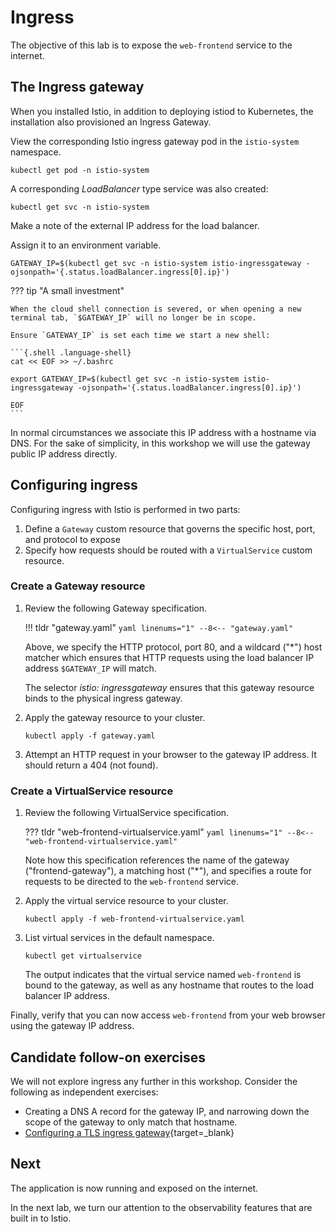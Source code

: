 # Ingress

The objective of this lab is to expose the `web-frontend` service to the internet.

## The Ingress gateway

When you installed Istio, in addition to deploying istiod to Kubernetes, the installation also provisioned an Ingress Gateway.

View the corresponding Istio ingress gateway pod in the `istio-system` namespace.

```{.shell .language-shell}
kubectl get pod -n istio-system
```

A corresponding _LoadBalancer_ type service was also created:

```{.shell .language-shell}
kubectl get svc -n istio-system
```

Make a note of the external IP address for the load balancer.

Assign it to an environment variable.

```{.shell .language-shell}
GATEWAY_IP=$(kubectl get svc -n istio-system istio-ingressgateway -ojsonpath='{.status.loadBalancer.ingress[0].ip}')
```

??? tip "A small investment"

    When the cloud shell connection is severed, or when opening a new terminal tab, `$GATEWAY_IP` will no longer be in scope.

    Ensure `GATEWAY_IP` is set each time we start a new shell:

    ```{.shell .language-shell}
    cat << EOF >> ~/.bashrc

    export GATEWAY_IP=$(kubectl get svc -n istio-system istio-ingressgateway -ojsonpath='{.status.loadBalancer.ingress[0].ip}')

    EOF
    ```

In normal circumstances we associate this IP address with a hostname via DNS.
For the sake of simplicity, in this workshop we will use the gateway public IP address directly.

## Configuring ingress

Configuring ingress with Istio is performed in two parts:

1. Define a `Gateway` custom resource that governs the specific host, port, and protocol to expose
1. Specify how requests should be routed with a `VirtualService` custom resource.

### Create a Gateway resource

1. Review the following Gateway specification.

    !!! tldr "gateway.yaml"
        ```yaml linenums="1"
        --8<-- "gateway.yaml"
        ```

    Above, we specify the HTTP protocol, port 80, and a wildcard ("*") host matcher which ensures that HTTP requests using the load balancer IP address `$GATEWAY_IP` will match.

    The selector _istio: ingressgateway_ ensures that this gateway resource binds to the physical ingress gateway.

1. Apply the gateway resource to your cluster.

    ```{.shell .language-shell}
    kubectl apply -f gateway.yaml
    ```

1. Attempt an HTTP request in your browser to the gateway IP address.  It should return a 404 (not found).

### Create a VirtualService resource

1. Review the following VirtualService specification.

    ??? tldr "web-frontend-virtualservice.yaml"
        ```yaml linenums="1"
        --8<-- "web-frontend-virtualservice.yaml"
        ```

    Note how this specification references the name of the gateway ("frontend-gateway"), a matching host ("*"), and specifies a route for requests to be directed to the `web-frontend` service.

1. Apply the virtual service resource to your cluster.

    ```{.shell .language-shell}
    kubectl apply -f web-frontend-virtualservice.yaml
    ```

1. List virtual services in the default namespace.

    ```{.shell .language-shell}
    kubectl get virtualservice
    ```

    The output indicates that the virtual service named `web-frontend` is bound to the gateway, as well as any hostname that routes to the load balancer IP address.

Finally, verify that you can now access `web-frontend` from your web browser using the gateway IP address.

## Candidate follow-on exercises

We will not explore ingress any further in this workshop.  Consider the following as independent exercises:

- Creating a DNS A record for the gateway IP, and narrowing down the scope of the gateway to only match that hostname.
- [Configuring a TLS ingress gateway](https://istio.io/latest/docs/tasks/traffic-management/ingress/secure-ingress/#configure-a-tls-ingress-gateway-for-a-single-host){target=_blank}
 

## Next

The application is now running and exposed on the internet.

In the next lab, we turn our attention to the observability features that are built in to Istio.
